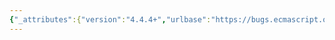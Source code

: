 ```yaml
---
{"_attributes":{"version":"4.4.4+","urlbase":"https://bugs.ecmascript.org/","maintainer":"dherman@mozilla.com"},"bug":{"bug_id":4147,"creation_ts":"2015-03-08 23:01:00 -0700","short_desc":"22.1.3.1 Array.concat: isConcatSpreadable should use iterator if possible","delta_ts":"2015-03-19 17:10:36 -0700","product":"Draft for 6th Edition","component":"technical issue","version":"Rev 35: March 4, 2015 Release Candidate 2","rep_platform":"All","op_sys":"All","bug_status":"RESOLVED","resolution":"WONTFIX","priority":"Normal","bug_severity":"enhancement","everconfirmed":true,"reporter":{"uid":"leonarnott","name":"Leon Arnott"},"assigned_to":{"uid":"allen","name":"Allen Wirfs-Brock"},"long_desc":[{"commentid":13653,"comment_count":0,"who":{"uid":"leonarnott","name":"Leon Arnott"},"bug_when":"2015-03-08 23:01:07 -0700","thetext":"@@isConcatSpreadable's name implies that it is semantically similar to the spread operator, which uses the spread source's iterator. However, Array.prototype.concat, when invoking the @@isConcatSpreadable algorithm, always does a manual numeric property read from the source.\n\nI propose that the behaviour of Array.prototype.concat with respect to @@isConcatSpreadable should be aligned with Array.from - if no iterator is present on the source, then the current algorithm is used, but if the iterator is available, then it is used instead.\n\nAs far as I know, @@isConcatSpreadable only exists for back-compat purposes, and there's no compatibility issues with Array, as Array.prototype[@@iterator] behaves the same as the current algorithm.\n\n...\n\nAlternatively, some may argue that setting @@isConcatSpreadable on a bare array-like object with no iterator might as well be unsupported, since relying on @@isConcatSpreadable instead of spreads is dubious, and the difficulties that arise can be alleviated by setting the object's iterator to Array.prototype[@@iterator]. If this sounds more appealing, then the .concat behaviour should instead be aligned with the spread operator - in which case no array-like manual property read shall occur at all, instead resulting in a TypeError.\n\n[Original discussion](https://twitter.com/webbedspace/status/574721788946464768)."},{"commentid":13684,"comment_count":1,"who":{"uid":"allen","name":"Allen Wirfs-Brock"},"bug_when":"2015-03-10 13:38:46 -0700","thetext":"ES6 didn't update any of the existing array methods to use iterators instead of (or as an alternative to) direct indexed accesses.  concat is just one of those existing methods and I don't think it would make sense at this point to consider treating it differently from the other legacy Array methods.\n\nArray.from is a completely new method in ES6 so it followed new rules.\n\nYou might consider proposing for ES7 that all the Array methods should be be adapted to work with Iterables."},{"commentid":13918,"comment_count":2,"who":{"uid":"leonarnott","name":"Leon Arnott"},"bug_when":"2015-03-19 17:10:36 -0700","thetext":"(In reply to Allen Wirfs-Brock from comment #1)\n> ES6 didn't update any of the existing array methods to use iterators instead\n> of (or as an alternative to) direct indexed accesses.  concat is just one of\n> those existing methods and I don't think it would make sense at this point\n> to consider treating it differently from the other legacy Array methods.\n> \n> Array.from is a completely new method in ES6 so it followed new rules.\n> \n> You might consider proposing for ES7 that all the Array methods should be be\n> adapted to work with Iterables.\n\nMy main motivation for proposing this was to make it possible to attach Symbol.isConcatSpreadable to subclasses of sets, generator functions' prototypes, etc. and have it work \"as expected\". Not saying that's at all useful when compared to just using the \"real\" spread operator, merely that it's more intuitive in contrast to the present behaviour. Deferring(?) this to ES7 may result in a compatibility issue (but, the likelihood of people actually using Symbol.isConcatSpreadable for non-legacy purposes seems low, so I guess, in the field of back-compat bets, this would be surer than most)."}]}}
---
```

